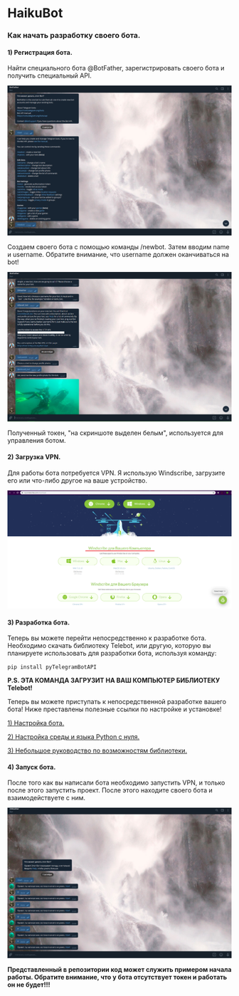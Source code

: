 # HaikuBot

### Как начать разработку своего бота.

#### 1) Регистрация бота.
Найти специального бота @BotFather, зарегистрировать своего бота и получить специальный API.

![Скриншот 1](https://github.com/DdiavaLL/HaikuBot/blob/master/screenshots/1.png)

Создаем своего бота с помощью команды /newbot. Затем вводим name и username. Обратите внимание, что username должен оканчиваться на bot!

![Скриншот 2](https://github.com/DdiavaLL/HaikuBot/blob/master/screenshots/2.png)

Полученный токен, "на скриншоте выделен белым", используется для управления ботом. 

#### 2) Загрузка VPN.
Для работы бота потребуется VPN. Я использую Windscribe, загрузите его или что-либо другое на ваше устройство.

![Скриншот 3](https://github.com/DdiavaLL/HaikuBot/blob/master/screenshots/3.png)

#### 3) Разработка бота.
Теперь вы можете перейти непосредственно к разработке бота. 
Необходимо скачать библиотеку Telebot, или другую, которую вы планируете использовать для разработки бота, используя команду: 
```
pip install pyTelegramBotAPI
```

**P.S. ЭТА КОМАНДА ЗАГРУЗИТ НА ВАШ КОМПЬЮТЕР БИБЛИОТЕКУ Telebot!**

Теперь вы можете приступать к непосредственной разработке вашего бота! Ниже преставлены полезные ссылки по настройке и установке!

[1) Настройка бота.](https://habr.com/ru/post/448310/)

[2) Настройка среды и языка Python с нуля.](https://www.youtube.com/watch?v=RGQpg1Z3fyQ)

[3) Небольшое руководство по возможностям библиотеки.](https://groosha.gitbook.io/telegram-bot-lessons/extra/pytelegrambotapi_basics)

#### 4) Запуск бота.
После того как вы написали бота необходимо запустить VPN, и только после этого запустить проект.
После этого находите своего бота и взаимодействуете с ним.

![Скриншот 4](https://github.com/DdiavaLL/HaikuBot/blob/master/screenshots/4.png)
 
**Представленный в репозитории код может служить примером начала работы. Обратите внимание, что у бота отсутствует токен и работать он не будет!!!**


